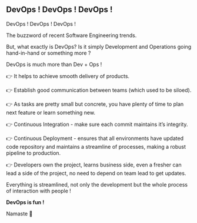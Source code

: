 ## DevOps ! DevOps ! DevOps !

DevOps ! DevOps ! DevOps !

The buzzword of recent Software Engineering trends.

But, what exactly is DevOps? Is it simply Development and Operations going hand-in-hand or something more ?

DevOps is much more than Dev + Ops !

👉 It helps to achieve smooth delivery of products.

👉 Establish good communication between teams (which used to be siloed).

👉 As tasks are pretty small but concrete, you have plenty of time to plan next feature or learn something new.

👉 Continuous Integration - make sure each commit maintains it’s integrity.

👉 Continuous Deployment - ensures that all environments have updated code repository and maintains a streamline of processes, making a robust pipeline to production.

👉 Developers own the project, learns business side, even a fresher can lead a side of the project, no need to depend on team lead to get updates.

Everything is streamlined, not only the development but the whole process of interaction with people !

**DevOps is fun !**

Namaste 🙏
